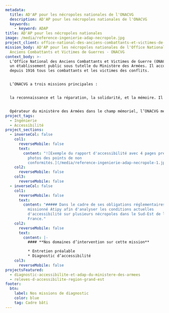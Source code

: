 ```yaml
---
metadata:
  title: AD'AP pour les nécropoles nationales de l'ONACVG
  description: AD'AP pour les nécropoles nationales de l'ONACVG
  keywords:
    - keyword: ADAP
title: AD'AP pour les nécropoles nationales
image: /media/reference-ingenierie-adap-necropole.jpg
project_client: office-national-des-anciens-combattants-et-victimes-de-guerres
mission_body: AD'AP pour les nécropoles nationales de l'Office Nationale des
  Anciens Combattants et Victimes de Guerres - ONACVG
context_body: >-
  L’Office National des Anciens Combattants et Victimes de Guerre (ONACVG) est
  un établissement public sous tutelle du Ministère des Armées. Il accompagne
  depuis 1916 tous les combattants et les victimes des conflits. 


  L’ONACVG a trois missions principales : 


  la reconnaissance et la réparation, la solidarité, et la mémoire. Il a pour objectif de préserver les intérêts matériels et moraux de ses ressortissants : anciens combattants, invalides et blessés de guerre, veuves de guerre, pupilles de la Nation, victimes de guerre, et plus récemment, d’actes de terrorisme.   


  Opérateur du ministère des Armées dans le champ mémoriel, l’ONACVG met pour sa part en œuvre la politique d’entretien, de rénovation et de valorisation de l’ensemble de ces sites hautement symboliques. Lieux de recueillement et de commémorations, les nécropoles nationales et les carrés militaires sont aussi des lieux de transmission mémorielle à destination des jeunes générations.
project_tags:
  - Ingénierie
  - Accessibilité
project_sections:
  - inverseCol: false
    col1:
      reverseMobile: false
      text:
        content: "![Exemple du rapport d'accessibilité avec 4 pages présentant des
          photos des points de non
          conformités.](/media/reference-ingenierie-adap-necropole-1.jpg)"
    col2:
      reverseMobile: false
    col3:
      reverseMobile: false
  - inverseCol: false
    col1:
      reverseMobile: false
      text:
        content: "##### Dans le cadre de ses obligations réglementaires l'ONACVG a
          missionné Atipy afin d'analyser les conditions actuelles
          d'accessibilité sur plusieurs nécropoles dans le Sud-Est de la
          France."
    col2:
      reverseMobile: false
      text:
        content: |-
          #### **Nos domaines d’intervention sur cette mission**

          * Entretien préalable
          * Diagnostic d’accessibilité
    col3:
      reverseMobile: false
projectsFeatured:
  - diagnostic-accessibilite-et-adap-du-ministere-des-armees
  - releves-d-accessibilite-region-grand-est
footer:
  btn:
    label: Nos missions de diagnostic
    color: blue
    tag: Cadre bâti
---
```

